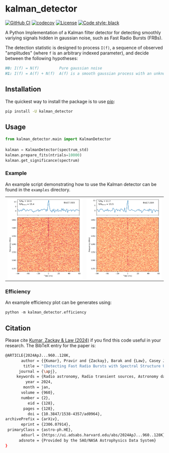 # kalman_detector

[![GitHub CI](https://github.com/pravirkr/kalman_detector/actions/workflows/ci.yml/badge.svg?branch=main)](https://github.com/pravirkr/kalman_detector/actions/workflows/ci.yml)
[![codecov](https://codecov.io/gh/pravirkr/kalman_detector/branch/main/graph/badge.svg)](https://codecov.io/gh/pravirkr/kalman_detector)
[![License](https://img.shields.io/github/license/pravirkr/kalman_detector)](https://github.com/pravirkr/kalman_detector/blob/main/LICENSE)
[![Code style: black](https://img.shields.io/badge/code%20style-black-000000.svg)](https://github.com/psf/black)

A Python Implementation of a Kalman filter detector for detecting smoothly variying signals hidden in gaussian noise, such as Fast Radio Bursts (FRBs).

The detection statistic is designed to process `I(f)`, a sequence of observed "amplitudes" (where `f` is an arbitrary indexed parameter), and decide between the following hypotheses:

```markdown
H0: I(f) = N(f)         Pure gaussian noise
H1: I(f) = A(f) + N(f)  A(f) is a smooth gaussian process with an unknown smoothness parameter. 
```

## Installation

The quickest way to install the package is to use [pip](https://pip.pypa.io):

```bash
pip install -U kalman_detector
```

## Usage

```python
from kalman_detector.main import KalmanDetector

kalman = KalmanDetector(spectrum_std)
kalman.prepare_fits(ntrials=10000)
kalman.get_significance(spectrum)
```

### Example

An example script demonstrating how to use the Kalman detector can be found in the `examples` directory.

|           |           |
| --------- | --------- |
| ![Kalman demo for FRB171003](examples/frb171003_kalman.png) | ![Kalman demo for FRB171004](examples/frb171004_kalman.png) |

### Efficiency

An example efficiency plot can be generates using:

```python
python -m kalman_detector.efficiency
```

## Citation

Please cite [Kumar, Zackay & Law (2024)](https://ui.adsabs.harvard.edu/abs/2024ApJ...960..128K) if you find this code useful in your research.
The BibTeX entry for the paper is:

```bash
@ARTICLE{2024ApJ...960..128K,
       author = {{Kumar}, Pravir and {Zackay}, Barak and {Law}, Casey J.},
        title = "{Detecting Fast Radio Bursts with Spectral Structure Using the Continuous Forward Algorithm}",
      journal = {\apj},
     keywords = {Radio astronomy, Radio transient sources, Astronomy data analysis, Astrostatistics techniques, Interstellar scintillation, 1338, 2008, 1858, 1886, 855, Astrophysics - High Energy Astrophysical Phenomena, Astrophysics - Instrumentation and Methods for Astrophysics},
         year = 2024,
        month = jan,
       volume = {960},
       number = {2},
          eid = {128},
        pages = {128},
          doi = {10.3847/1538-4357/ad0964},
archivePrefix = {arXiv},
       eprint = {2306.07914},
 primaryClass = {astro-ph.HE},
       adsurl = {https://ui.adsabs.harvard.edu/abs/2024ApJ...960..128K},
      adsnote = {Provided by the SAO/NASA Astrophysics Data System}
}
```
